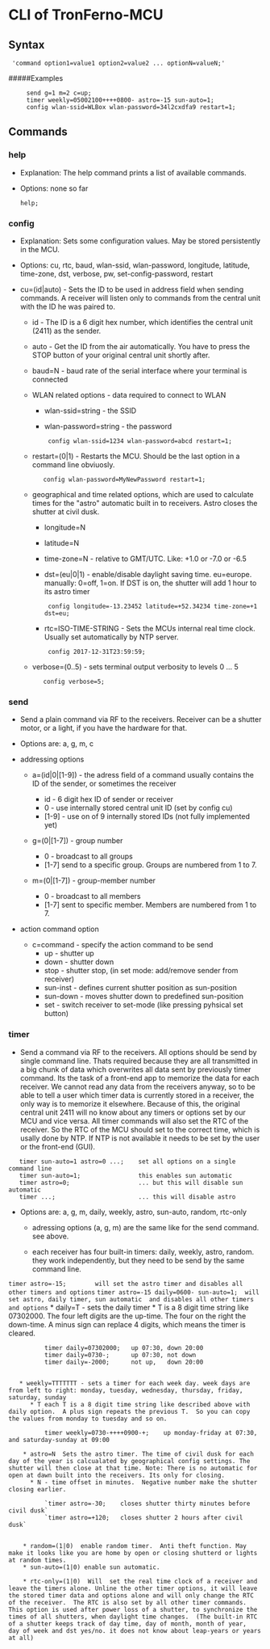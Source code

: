 # CLI of TronFerno-MCU


## Syntax

     'command option1=value1 option2=value2 ... optionN=valueN;'

#####Examples
```
     send g=1 m=2 c=up;
     timer weekly=05002100++++0800- astro=-15 sun-auto=1;
     config wlan-ssid=WLBox wlan-password=34l2cxdfa9 restart=1;
```

## Commands


### help

* Explanation: The help command prints a list of available commands.

* Options: none so far

     `help;`

    
### config

* Explanation: Sets some configuration values. May be stored persistently in the MCU.

* Options: cu, rtc, baud, wlan-ssid, wlan-password, longitude, latitude, time-zone, dst, verbose, pw, set-config-password, restart

* cu=(id|auto) - Sets the ID to be used in address field when sending commands. A receiver will listen only to commands from the central unit with the ID he was paired to.
     * id  - The ID is a 6 digit hex number, which identifies the central unit (2411) as the sender.
     * auto  - Get the ID from the air automatically.  You have to press the STOP button of your original central unit shortly after.
      
         
  * baud=N - baud rate of the serial interface where your terminal is connected
  
  * WLAN related options - data required to connect to WLAN
     * wlan-ssid=string  - the SSID
     * wlan-password=string - the password
  
            config wlan-ssid=1234 wlan-password=abcd restart=1;

   * restart=(0|1)  - Restarts the MCU. Should be the last option in a command line obviuosly.
   
            config wlan-password=MyNewPassword restart=1;
             
  * geographical and time related  options, which are used to calculate times for the "astro" automatic built in to receivers. Astro closes the shutter at civil dusk.
     * longitude=N
     * latitude=N
     * time-zone=N  - relative to GMT/UTC. Like: +1.0 or -7.0  or -6.5
     * dst=(eu|0|1) - enable/disable daylight saving time. eu=europe. manually: 0=off, 1=on. If DST is on, the shutter will add 1 hour to its astro timer

            config longitude=-13.23452 latitude=+52.34234 time-zone=+1  dst=eu; 

     * rtc=ISO-TIME-STRING - Sets the MCUs internal real time clock.  Usually set automatically by NTP server.
         
            config 2017-12-31T23:59:59;

   * verbose=(0..5) - sets terminal output verbosity to levels 0 ... 5
   
            config verbose=5;
            
   
### send
 
  * Send a plain command via RF to the receivers. Receiver can be a shutter motor, or a light, if you have the hardware for that.

  * Options are: a, g, m, c
  
   * addressing options
     * a=(id|0|[1-9]) - the adress field of a command usually contains the ID of the sender, or sometimes the receiver
        * id - 6 digit hex ID of sender or receiver
        * 0 - use internally stored central unit ID (set by config cu)
        * [1-9] - use on of 9 internally stored IDs (not fully implemented yet)
        
     * g=(0|[1-7])  - group number
        * 0 - broadcast to all groups
        * [1-7] send to a specific group. Groups are numbered from 1 to 7.
        
     * m=(0|[1-7])  - group-member number
        * 0 - broadcast to all members
        * [1-7] sent to specific member. Members are numbered from 1 to 7.
        
   * action command option
     * c=command - specify the action command to be send
       * up - shutter up
       * down - shutter down
       * stop - shutter stop, (in set mode: add/remove sender from receiver)
       * sun-inst - defines current shutter position as sun-position
       * sun-down - moves shutter down to predefined sun-position
       * set - switch receiver to set-mode (like pressing pyhsical set button)
       
### timer

   * Send a command via RF to the receivers. All options should be send by single command line. Thats required because they are all transmitted in a big chunk of data which overwrites all data sent by previously timer command. Its the task of a front-end app to memorize the data for each receiver. We cannot read any data from the receivers anyway, so to be able to tell a user which timer data is currently stored in a receiver, the only way is to memorize it elsewhere.  Because of this, the original central unit 2411 will no know about any timers or options set by our MCU and vice versa. All timer commands will also set the RTC of the receiver.  So the RTC of the MCU should set to the correct time, which is usally done by NTP. If NTP is not available it needs to be set by the user or the front-end (GUI).
```
   timer sun-auto=1 astro=0 ...;    set all options on a single command line
   timer sun-auto=1;                this enables sun automatic
   timer astro=0;                   ... but this will disable sun automatic
   timer ...;                       ... this will disable astro
```
   * Options are: a, g, m,  daily, weekly, astro, sun-auto, random, rtc-only
   
      * adressing options (a, g, m)  are the same like for the send command. see above.
      
      * each receiver has four built-in timers: daily, weekly, astro, random. they work independently, but they need to be send by the same command line.

   `timer astro=-15;        will set the astro timer and disables all other timers and options`
   `timer astro=-15 daily=0600- sun-auto=1;  will set astro, daily timer, sun automatic  and disables all other timers and options`
        *  daily=T - sets the daily timer
          * T is a 8 digit time string like 07302000. The four left digits are the up-time. The four on the right the down-time. A minus sign can replace 4 digits, which means the timer is cleared.

              timer daily=07302000;   up 07:30, down 20:00
              timer daily=0730-;      up 07:30, not down
              timer daily=-2000;      not up,   down 20:00


       * weekly=TTTTTTT - sets a timer for each week day. week days are from left to right: monday, tuesday, wednesday, thursday, friday, saturday, sunday
          * T each T is a 8 digit time string like described above with daily option.  A plus sign repeats the previous T.  So you can copy the values from monday to tuesday and so on.

              timer weekly=0730-++++0900-+;    up monday-friday at 07:30, and saturday-sunday at 09:00

        * astro=N  Sets the astro timer. The time of civil dusk for each day of the year is calcualated by geographical config settings. The shutter will then close at that time. Note: There is no automatic for open at dawn built into the receivers. Its only for closing.
          * N - time offset in minutes.  Negative number make the shutter closing earlier.

              `timer astro=-30;    closes shutter thirty minutes before civil dusk`
              `timer astro=+120;   closes shutter 2 hours after civil dusk`

        
        * random=(1|0)  enable random timer.  Anti theft function. May make it looks like you are home by open or closing shutterd or lights at random times.
        * sun-auto=(1|0) enable sun automatic.
      
        * rtc-only=(1|0)  Will  set the real time clock of a receiver and leave the timers alone. Unline the other timer options, it will leave the stored timer data and options alone and will only change the RTC of the receiver.  The RTC is also set by all other timer commands.  This option is used after power loss of a shutter, to synchronize the times of all shutters, when daylight time changes.  (The built-in RTC of a shutter keeps track of day time, day of month, month of year,  day of week and dst yes/no. it does not know about leap-years or years at all)

   
	
